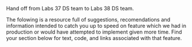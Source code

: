 Hand off from Labs 37 DS team to Labs 38 DS team.

The folowing is a resource full of suggestions, recomendations and information
intended to catch you up to speed on feature which we had in production or would
have attempted to implement given more time. Find your section below for text,
code, and links associated with that feature.

